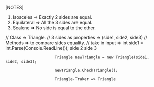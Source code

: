 [NOTES]

1. Isosceles => Exactly 2 sides are equal.
2. Equilateral => All the 3 sides are equal.
3. Scalene => No side is equal to the other.

// Class => Triangle.
// 3 sides as properties => (side1, side2, side3)
// Methods => to compare sides equality.
// take in input => int side1 = int.Parse(Console.ReadLine());
                          side 2
                          side 3

                          Triangle newTriangle = new Triangle(side1, side2, side3);

                          newTriangle.CheckTriangle();

                          Triangle-Traker => Triangle